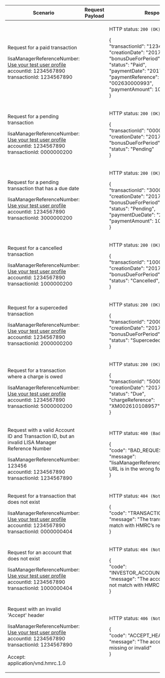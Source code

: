 <table>
    <col width="25%">
    <col width="35%">
    <col width="40%">
    <thead>
        <tr>
            <th>Scenario</th>
            <th>Request Payload</th>
            <th>Response</th>
        </tr>
    </thead>
    <tbody>
        <tr>
            <td><p>Request for a paid transaction</p><p class ="code--block">lisaManagerReferenceNumber: <a href="https://test-developer.service.hmrc.gov.uk/api-documentation/docs/api/service/lisa-api/1.0#testing-the-api">Use your test user profile</a><br>accountId: 1234567890<br>transactionId: 1234567890</p></td>
            <td></td>
            <td><p>HTTP status: <code class="code--slim">200 (OK)</code></p>
                <p class ="code--block">{<br>
					     "transactionId": "1234567890",<br>
					     "creationDate": "2017-05-05",<br>
					     "bonusDueForPeriod": 1000,<br>
					     "status": "Paid",<br>
					     "paymentDate": "2017-05-05",<br>
					     "paymentReference": "002630000993",<br>
					     "paymentAmount": 1000<br>
						}
                </p>
            </td>
        </tr>
        <tr>
            <td><p>Request for a pending transaction</p><p class ="code--block">lisaManagerReferenceNumber: <a href="https://test-developer.service.hmrc.gov.uk/api-documentation/docs/api/service/lisa-api/1.0#testing-the-api">Use your test user profile</a><br>accountId: 1234567890<br>transactionId: 0000000200</p></td>
            <td></td>
            <td><p>HTTP status: <code class="code--slim">200 (OK)</code></p>
                <p class ="code--block">{<br>
						     "transactionId": "0000000200",<br>
						     "creationDate": "2017-05-05",<br>
						     "bonusDueForPeriod": 1000,<br>
						     "status": "Pending"<br>
						}
                </p>
            </td>
        </tr>
        <tr>
            <td><p>Request for a pending transaction that has a due date</p><p class ="code--block">lisaManagerReferenceNumber: <a href="https://test-developer.service.hmrc.gov.uk/api-documentation/docs/api/service/lisa-api/1.0#testing-the-api">Use your test user profile</a><br>accountId: 1234567890<br>transactionId: 3000000200</p></td>
            <td></td>
            <td><p>HTTP status: <code class="code--slim">200 (OK)</code></p>
                <p class ="code--block">{<br>
						    "transactionId": "3000000200",<br>
						    "creationDate": "2017-05-05",<br>
						    "bonusDueForPeriod": 1000,<br>
						    "status": "Pending",<br>
						    "paymentDueDate": "2017-06-05",<br>
						    "paymentAmount": 1000<br>
						}
                </p>
            </td>
        </tr>
        <tr>
            <td><p>Request for a cancelled transaction</p><p class ="code--block">lisaManagerReferenceNumber: <a href="https://test-developer.service.hmrc.gov.uk/api-documentation/docs/api/service/lisa-api/1.0#testing-the-api">Use your test user profile</a><br>accountId: 1234567890<br>transactionId: 1000000200</p></td>
            <td></td>
            <td><p>HTTP status: <code class="code--slim">200 (OK)</code></p>
                <p class ="code--block">{<br>
						    "transactionId": "1000000200",<br>
						    "creationDate": "2017-05-05",<br>
						    "bonusDueForPeriod": 1000,<br>
						    "status": "Cancelled",<br>						}
                </p>
            </td>
        </tr>
        <tr>
            <td><p>Request for a superceded transaction</p><p class ="code--block">lisaManagerReferenceNumber: <a href="https://test-developer.service.hmrc.gov.uk/api-documentation/docs/api/service/lisa-api/1.0#testing-the-api">Use your test user profile</a><br>accountId: 1234567890<br>transactionId: 2000000200</p></td>
            <td></td>
            <td><p>HTTP status: <code class="code--slim">200 (OK)</code></p>
                <p class ="code--block">{<br>
						    "transactionId": "2000000200",<br>
						    "creationDate": "2017-05-05",<br>
						    "bonusDueForPeriod": 1000,<br>
						    "status": "Superceded",<br>						}
                </p>
            </td>
        </tr>
        <tr>
            <td><p>Request for a transaction where a charge is owed</p><p class ="code--block">lisaManagerReferenceNumber: <a href="https://test-developer.service.hmrc.gov.uk/api-documentation/docs/api/service/lisa-api/1.0#testing-the-api">Use your test user profile</a><br>accountId: 1234567890<br>transactionId: 5000000200</p></td>
            <td></td>
            <td><p>HTTP status: <code class="code--slim">200 (OK)</code></p>
                <p class ="code--block">{<br>
					     "transactionId": "5000000200",<br>
					     "creationDate": "2017-05-05",<br>
					     "status": "Due",<br>
					     "chargeReference": "XM002610108957"<br>
						}
                </p>
            </td>
        </tr>
        <tr>
            <td><p>Request with a valid Account ID and Transaction ID, but an invalid LISA Manager Reference Number</p><p class ="code--block">lisaManagerReferenceNumber: 123456<br>accountId: 1234567890<br>transactionId: 1234567890</p></td>
                        <td></td>
            <td><p>HTTP status: <code class="code--slim">400 (Bad Request)</code></p>
                <p class ="code--block"> {<br>
                    "code": "BAD_REQUEST",<br>
                    "message": "lisaManagerReferenceNumber in the URL is in the wrong format"<br>
                  }
                </p>
            </td>
        </tr>
        <tr>
            <td><p>Request for a transaction that does not exist</p><p class ="code--block">lisaManagerReferenceNumber: <a href="https://test-developer.service.hmrc.gov.uk/api-documentation/docs/api/service/lisa-api/1.0#testing-the-api">Use your test user profile</a><br>accountId: 1234567890<br>transactionId: 0000000404</p></td>
            <td></td>
            <td><p>HTTP status: <code class="code--slim">404 (Not found)</code></p>
                <p class ="code--block"> {<br>
                                            "code": "TRANSACTION_NOT_FOUND",<br>
                                            "message": "The transactionId does not match with HMRC’s records."<br>
                                          }
                </p>
            </td>
        </tr>
        <tr>
            <td><p>Request for an account that does not exist</p><p class ="code--block">lisaManagerReferenceNumber: <a href="https://test-developer.service.hmrc.gov.uk/api-documentation/docs/api/service/lisa-api/1.0#testing-the-api">Use your test user profile</a><br>accountId: 1234567890<br>transactionId: 1000000404</p></td>
            <td></td>
            <td><p>HTTP status: <code class="code--slim">404 (Not found)</code></p>
                <p class ="code--block"> {<br>
                                            "code": "INVESTOR_ACCOUNTID_NOT_FOUND",<br>
                                            "message": "The accountId given does not match with HMRC’s records"<br>
                                          }
                </p>
            </td>
        </tr>
        <tr>
            <td><p>Request with an invalid 'Accept' header</p><p class ="code--block">lisaManagerReferenceNumber: <a href="https://test-developer.service.hmrc.gov.uk/api-documentation/docs/api/service/lisa-api/1.0#testing-the-api">Use your test user profile</a><br>accountId: 1234567890<br>transactionId: 1234567890<br><br>Accept: application/vnd.hmrc.1.0</p></td>
            <td></td>
            <td><p>HTTP status: <code class="code--slim">406 (Not Acceptable)</code></p>
                <p class ="code--block"> {<br>
                                            "code": "ACCEPT_HEADER_INVALID",<br>
                                            "message": "The accept header is missing or invalid"<br>
                                          }
                </p>
            </td>
        </tr>    </tbody>
</table>
